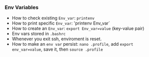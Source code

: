 ### Env Variables
- How to check existing `Env_var`: `printenv`
- How to print specific `Env_var`: 'printenv Env_var`
- How to create an `Env_var`: `export Env_var=value` (key-value pair)
- Env vars stored in `.bashrc`
- Whenever you exit ssh, enviroment is reset.
- How to make an `env var` persist: `nano .profile`, add `export env_var=value`, save it, then `source .profile`